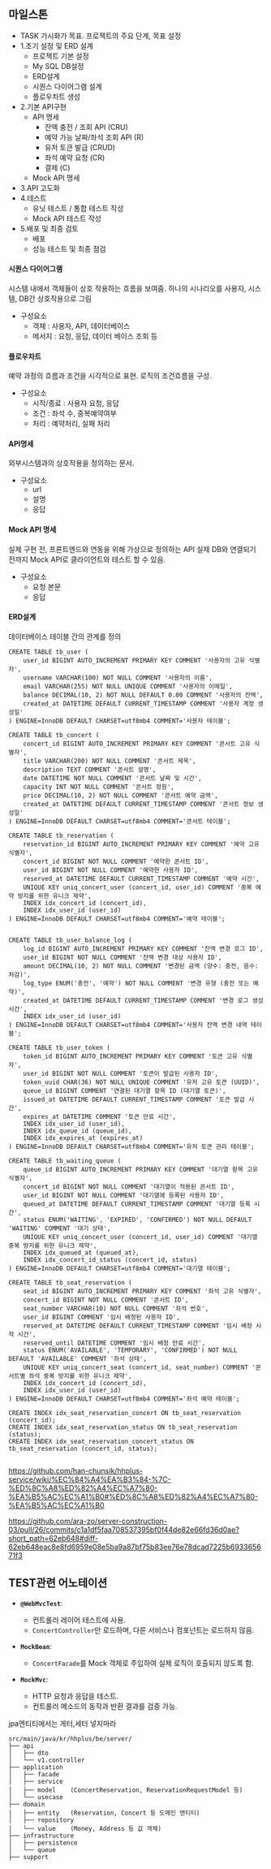 ## 마일스톤
- TASK 가시화가 목표. 프로젝트의 주요 단계, 목표 설정
- 1.초기 설정 및 ERD 설계
	- 프로젝트 기본 설정
	- My SQL DB설정
	- ERD설계
	- 시퀀스 다이어그램 설계
	- 플로우차트 생성
- 2.기본 API구현
	- API 명세
		- 잔액 충전 / 조회 API (CRU)
		- 예약 가능 날짜/좌석 조회 API (R)
		- 유저 토큰 발급 (CRUD)
		- 좌석 예약 요청 (CR)
		- 결제 (C)
	- Mock API 명세
- 3.API 고도화
- 4.테스트
	- 유닛 테스트 / 통합 테스트 작성
	- Mock API 테스트 작성
- 5.배포 및 최종 검토
	- 배포
	- 성능 테스트 및 최종 점검

#### 시퀀스 다이어그램 
시스템 내에서 객체들이 상호 작용하는 흐름을 보여줌.
하나의 시나리오를 사용자, 시스템, DB간 상호작용으로 그림
- 구성요소 
	- 객체 : 사용자, API, 데이터베이스
	- 메서지 : 요청, 응답, 데이터 베이스 조회 등
#### 플로우차트 
예약 과정의 흐름과 조건을 시각적으로 표현.
로직의 조건흐름을 구성.
- 구성요소
	- 시작/종료 : 사용자 요청, 응답
	- 조건 : 좌석 수, 중복예약여부
	- 처리 : 예약처리, 실패 처리

#### API명세
외부시스템과의 상호작용을 정의하는 문서.
- 구성요소
	- url
	- 설명
	- 응답

#### Mock API 명세
실제 구현 전, 프론트엔드와 연동을 위해 가상으로 정의하는 API
실제 DB와 연결되기 전까지 Mock API로 클라이언트와 테스트 할 수 있음.
- 구성요소
	- 요청 본문
	- 응답

#### ERD설계 
데이터베이스 테이블 간의 관계를 정의
```
CREATE TABLE tb_user (
    user_id BIGINT AUTO_INCREMENT PRIMARY KEY COMMENT '사용자의 고유 식별자',
    username VARCHAR(100) NOT NULL COMMENT '사용자의 이름',
    email VARCHAR(255) NOT NULL UNIQUE COMMENT '사용자의 이메일',
    balance DECIMAL(10, 2) NOT NULL DEFAULT 0.00 COMMENT '사용자의 잔액',
    created_at DATETIME DEFAULT CURRENT_TIMESTAMP COMMENT '사용자 계정 생성일'
) ENGINE=InnoDB DEFAULT CHARSET=utf8mb4 COMMENT='사용자 테이블';

CREATE TABLE tb_concert (
    concert_id BIGINT AUTO_INCREMENT PRIMARY KEY COMMENT '콘서트 고유 식별자',
    title VARCHAR(200) NOT NULL COMMENT '콘서트 제목',
    description TEXT COMMENT '콘서트 설명',
    date DATETIME NOT NULL COMMENT '콘서트 날짜 및 시간',
    capacity INT NOT NULL COMMENT '콘서트 정원',
    price DECIMAL(10, 2) NOT NULL COMMENT '콘서트 예약 금액',
    created_at DATETIME DEFAULT CURRENT_TIMESTAMP COMMENT '콘서트 정보 생성일'
) ENGINE=InnoDB DEFAULT CHARSET=utf8mb4 COMMENT='콘서트 테이블';

CREATE TABLE tb_reservation (
    reservation_id BIGINT AUTO_INCREMENT PRIMARY KEY COMMENT '예약 고유 식별자',
    concert_id BIGINT NOT NULL COMMENT '예약한 콘서트 ID',
    user_id BIGINT NOT NULL COMMENT '예약한 사용자 ID',
    reserved_at DATETIME DEFAULT CURRENT_TIMESTAMP COMMENT '예약 시간',
    UNIQUE KEY uniq_concert_user (concert_id, user_id) COMMENT '중복 예약 방지를 위한 유니크 제약',
    INDEX idx_concert_id (concert_id),
    INDEX idx_user_id (user_id)
) ENGINE=InnoDB DEFAULT CHARSET=utf8mb4 COMMENT='예약 테이블';


CREATE TABLE tb_user_balance_log (
    log_id BIGINT AUTO_INCREMENT PRIMARY KEY COMMENT '잔액 변경 로그 ID',
    user_id BIGINT NOT NULL COMMENT '잔액 변경 대상 사용자 ID',
    amount DECIMAL(10, 2) NOT NULL COMMENT '변경된 금액 (양수: 충전, 음수: 차감)',
    log_type ENUM('충전', '예약') NOT NULL COMMENT '변경 유형 (충전 또는 예약)',
    created_at DATETIME DEFAULT CURRENT_TIMESTAMP COMMENT '변경 로그 생성 시간',
    INDEX idx_user_id (user_id)
) ENGINE=InnoDB DEFAULT CHARSET=utf8mb4 COMMENT='사용자 잔액 변경 내역 테이블';

CREATE TABLE tb_user_token (
    token_id BIGINT AUTO_INCREMENT PRIMARY KEY COMMENT '토큰 고유 식별자',
    user_id BIGINT NOT NULL COMMENT '토큰이 발급된 사용자 ID',
    token_uuid CHAR(36) NOT NULL UNIQUE COMMENT '유저 고유 토큰 (UUID)',
    queue_id BIGINT COMMENT '연결된 대기열 항목 ID (대기열 토큰)',
    issued_at DATETIME DEFAULT CURRENT_TIMESTAMP COMMENT '토큰 발급 시간',
    expires_at DATETIME COMMENT '토큰 만료 시간',
    INDEX idx_user_id (user_id),
    INDEX idx_queue_id (queue_id),
    INDEX idx_expires_at (expires_at)
) ENGINE=InnoDB DEFAULT CHARSET=utf8mb4 COMMENT='유저 토큰 관리 테이블';

CREATE TABLE tb_waiting_queue (
    queue_id BIGINT AUTO_INCREMENT PRIMARY KEY COMMENT '대기열 항목 고유 식별자',
    concert_id BIGINT NOT NULL COMMENT '대기열이 적용된 콘서트 ID',
    user_id BIGINT NOT NULL COMMENT '대기열에 등록된 사용자 ID',
    queued_at DATETIME DEFAULT CURRENT_TIMESTAMP COMMENT '대기열 등록 시간',
    status ENUM('WAITING', 'EXPIRED', 'CONFIRMED') NOT NULL DEFAULT 'WAITING' COMMENT '대기 상태',
    UNIQUE KEY uniq_concert_user (concert_id, user_id) COMMENT '대기열 중복 방지를 위한 유니크 제약',
    INDEX idx_queued_at (queued_at),
    INDEX idx_concert_id_status (concert_id, status)
) ENGINE=InnoDB DEFAULT CHARSET=utf8mb4 COMMENT='대기열 테이블';

CREATE TABLE tb_seat_reservation (
    seat_id BIGINT AUTO_INCREMENT PRIMARY KEY COMMENT '좌석 고유 식별자',
    concert_id BIGINT NOT NULL COMMENT '콘서트 ID',
    seat_number VARCHAR(10) NOT NULL COMMENT '좌석 번호',
    user_id BIGINT COMMENT '임시 배정된 사용자 ID',
    reserved_at DATETIME DEFAULT CURRENT_TIMESTAMP COMMENT '임시 배정 시작 시간',
    reserved_until DATETIME COMMENT '임시 배정 만료 시간',
    status ENUM('AVAILABLE', 'TEMPORARY', 'CONFIRMED') NOT NULL DEFAULT 'AVAILABLE' COMMENT '좌석 상태',
    UNIQUE KEY uniq_concert_seat (concert_id, seat_number) COMMENT '콘서트별 좌석 중복 방지를 위한 유니크 제약',
    INDEX idx_concert_id (concert_id),
    INDEX idx_user_id (user_id)
) ENGINE=InnoDB DEFAULT CHARSET=utf8mb4 COMMENT='좌석 예약 테이블';

CREATE INDEX idx_seat_reservation_concert ON tb_seat_reservation (concert_id);
CREATE INDEX idx_seat_reservation_status ON tb_seat_reservation (status);
CREATE INDEX idx_seat_reservation_concert_status ON tb_seat_reservation (concert_id, status);


```


https://github.com/han-chunsik/hhplus-service/wiki/%EC%84%A4%EA%B3%84-%7C-%ED%8C%A8%ED%82%A4%EC%A7%80-%EA%B5%AC%EC%A1%B0#%ED%8C%A8%ED%82%A4%EC%A7%80-%EA%B5%AC%EC%A1%B0

https://github.com/ara-zo/server-construction-03/pull/26/commits/c1a1df5faa708537395bf0f44de82e66fd36d0ae?short_path=62eb648#diff-62eb648eac8e8fd6959e08e5ba9a87bf75b83ee76e78dcad7225b693365671f3


## TEST관련 어노테이션
- **`@WebMvcTest`**:
    
    - 컨트롤러 레이어 테스트에 사용.
    - `ConcertController`만 로드하며, 다른 서비스나 컴포넌트는 로드하지 않음.
- **`MockBean`**:
    
    - `ConcertFacade`를 Mock 객체로 주입하여 실제 로직이 호출되지 않도록 함.
- **`MockMvc`**:
    
    - HTTP 요청과 응답을 테스트.
    - 컨트롤러 메소드의 동작과 반환 결과를 검증 가능.

jpa엔티티에서는 게터,세터 넣지마라

```
src/main/java/kr/hhplus/be/server/
├── api
│   ├── dto
│   └── v1.controller
├── application
│   ├── facade
│   ├── service
│   ├── model    (ConcertReservation, ReservationRequestModel 등)
│   └── usecase
├── domain
│   ├── entity   (Reservation, Concert 등 도메인 엔티티)
│   ├── repository
│   └── value    (Money, Address 등 값 객체)
├── infrastructure
│   ├── persistence
│   └── queue
├── support

```